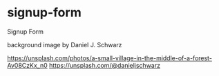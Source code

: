 # signup-form
Signup Form

background image by Daniel J. Schwarz

https://unsplash.com/photos/a-small-village-in-the-middle-of-a-forest-Av08CzKx_n0
https://unsplash.com/@danieljschwarz
